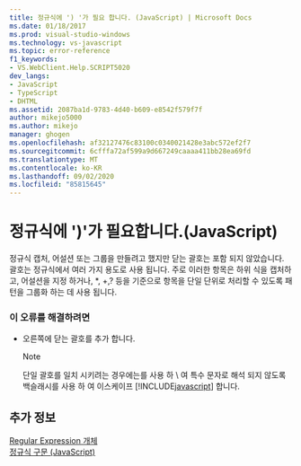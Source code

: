 ```yaml
---
title: 정규식에 ') '가 필요 합니다. (JavaScript) | Microsoft Docs
ms.date: 01/18/2017
ms.prod: visual-studio-windows
ms.technology: vs-javascript
ms.topic: error-reference
f1_keywords:
- VS.WebClient.Help.SCRIPT5020
dev_langs:
- JavaScript
- TypeScript
- DHTML
ms.assetid: 2087ba1d-9783-4d40-b609-e8542f579f7f
author: mikejo5000
ms.author: mikejo
manager: ghogen
ms.openlocfilehash: af32127476c83100c0340021428e3abc572ef2f7
ms.sourcegitcommit: 6cfffa72af599a9d667249caaaa411bb28ea69fd
ms.translationtype: MT
ms.contentlocale: ko-KR
ms.lasthandoff: 09/02/2020
ms.locfileid: "85815645"
---
```

# <a name="expected--in-regular-expression-javascript"></a>정규식에 ')'가 필요합니다.(JavaScript)
정규식 캡처, 어설션 또는 그룹을 만들려고 했지만 닫는 괄호는 포함 되지 않았습니다. 괄호는 정규식에서 여러 가지 용도로 사용 됩니다. 주로 이러한 항목은 하위 식을 캡처하고, 어설션을 지정 하거나, *, +,? 등을 기준으로 항목을 단일 단위로 처리할 수 있도록 패턴을 그룹화 하는 데 사용 됩니다.  
  
### <a name="to-correct-this-error"></a>이 오류를 해결하려면  
  
- 오른쪽에 닫는 괄호를 추가 합니다.  
  
    > [!NOTE]
    > 단일 괄호를 일치 시키려는 경우에는를 사용 하 \\ 여 특수 문자로 해석 되지 않도록 백슬래시를 사용 하 여 이스케이프 [!INCLUDE[javascript](../../javascript/includes/javascript-md.md)] 합니다.  
  
## <a name="see-also"></a>추가 정보  
 [Regular Expression 개체](../../javascript/reference/regular-expression-object-javascript.md)   
 [정규식 구문 (JavaScript)](https://msdn.microsoft.com/library/1400241x)